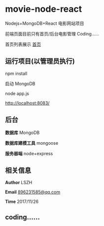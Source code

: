 
# movie-node-react 

Nodejs+MongoDB+React 电影网站项目

前端页面目前只有首页/后台电影管理 Coding……

首页列表展示 [首页](http://39.106.144.10)  


## 运行项目(以管理员执行)

npm install

启动 MongoDB

node app.js

[http://localhost:8083/](http://localhost:8083/)  


## 后台 



**数据库**  MongoDB 


**数据库建模工具** mongoose 


**服务器端**  node+express 


## 相关信息


**Author**  LSZH 

**Email**   896231585@qq.com 

**Time**    2017/11/26 



## coding……

